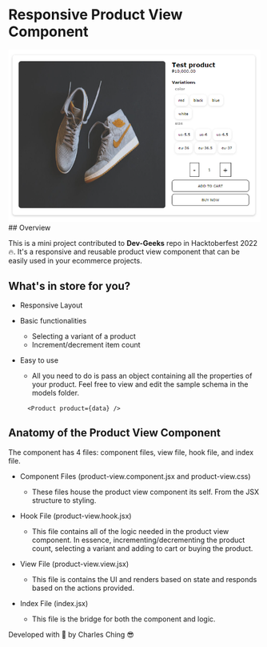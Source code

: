 # Responsive Product View Component

<img src='/public/readme-images/desktop-layout.png' alt='desktop-layout'/>
## Overview

This is a mini project contributed to <strong>Dev-Geeks</strong> repo in Hacktoberfest 2022 🔥. It's a responsive and reusable product view component that can be easily used in your ecommerce projects.

## What's in store for you?

- Responsive Layout

- Basic functionalities

  - Selecting a variant of a product
  - Increment/decrement item count

- Easy to use
  - All you need to do is pass an object containing all the properties of your product. Feel free to view and edit the sample schema in the models folder.
  ```
    <Product product={data} />
  ```

## Anatomy of the Product View Component

The component has 4 files: component files, view file, hook file, and index file.

- Component Files (product-view.component.jsx and product-view.css)

  - These files house the product view component its self. From the JSX structure to styling.

- Hook File (product-view.hook.jsx)

  - This file contains all of the logic needed in the product view component. In essence, incrementing/decrementing the product count, selecting a variant and adding to cart or buying the product.

- View File (product-view.view.jsx)

  - This file is contains the UI and renders based on state and responds based on the actions provided.

- Index File (index.jsx)

  - This file is the bridge for both the component and logic.

Developed with 💖 by Charles Ching 😎

